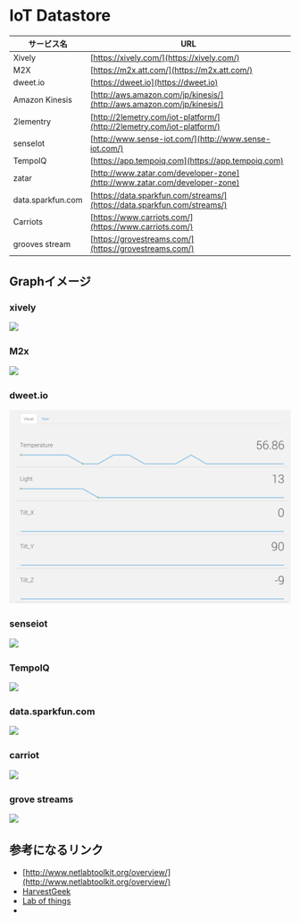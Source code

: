 # IoT Datastore


| サービス名 | URL |
| -- | -- |
|Xively|[https://xively.com/](https://xively.com/)
|M2X|[https://m2x.att.com/](https://m2x.att.com/)|
|dweet.io|[https://dweet.io](https://dweet.io)|
|Amazon Kinesis|[http://aws.amazon.com/jp/kinesis/](http://aws.amazon.com/jp/kinesis/)|
|2lementry|[http://2lemetry.com/iot-platform/](http://2lemetry.com/iot-platform/)|
|senseIot|[http://www.sense-iot.com/](http://www.sense-iot.com/)|
|TempoIQ|[https://app.tempoiq.com](https://app.tempoiq.com)|
|zatar|[http://www.zatar.com/developer-zone](http://www.zatar.com/developer-zone)|
|data.sparkfun.com|[https://data.sparkfun.com/streams/](https://data.sparkfun.com/streams/)|
|Carriots|[https://www.carriots.com/](https://www.carriots.com/)|
|grooves stream|[https://grovestreams.com/](https://grovestreams.com/)

## Graphイメージ
### xively
![](https://d15n4q3o4x3svq.cloudfront.net/assets/docs_images/random900_blue-a4d2335a203aed801a0d060bcff2f2be.png)

### M2x
![](https://m2x.att.com/images/pages/about/about-slide2.png)

### dweet.io
![](dweetio.png)

### senseiot
![](http://www.sense-iot.com/wp-content/uploads/2014/12/commonsense-output.png)

### TempoIQ
![](https://app.tempoiq.com/docs/html/_images/viz_result.png)

### data.sparkfun.com
![](https://cdn.sparkfun.com/assets/home_page_posts/1/5/8/3/m2x_office_temp.png)

### carriot
![](https://www.carriots.com/images/uploads/1369329453_dashboard2.png)

### grove streams
![](https://grovestreams.com/images/screen_shots/obs_studio/steelseries_dash.png)

## 参考になるリンク
* [http://www.netlabtoolkit.org/overview/](http://www.netlabtoolkit.org/overview/)
* [HarvestGeek](http://www.harvestgeek.com/)
* [Lab of things](http://www.lab-of-things.com/)
* 
